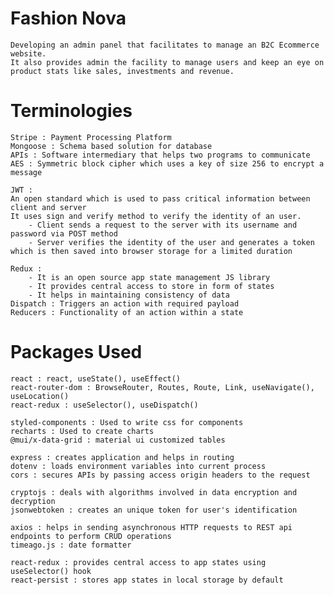 # Fashion Nova
	Developing an admin panel that facilitates to manage an B2C Ecommerce website. 
	It also provides admin the facility to manage users and keep an eye on product stats like sales, investments and revenue.

# Terminologies
	Stripe : Payment Processing Platform
	Mongoose : Schema based solution for database
	APIs : Software intermediary that helps two programs to communicate
	AES : Symmetric block cipher which uses a key of size 256 to encrypt a message
	
	JWT : 
	An open standard which is used to pass critical information between client and server
	It uses sign and verify method to verify the identity of an user.
		- Client sends a request to the server with its username and password via POST method
		- Server verifies the identity of the user and generates a token which is then saved into browser storage for a limited duration

	Redux :
		- It is an open source app state management JS library
		- It provides central access to store in form of states
		- It helps in maintaining consistency of data
	Dispatch : Triggers an action with required payload
	Reducers : Functionality of an action within a state

# Packages Used
	react : react, useState(), useEffect()
	react-router-dom : BrowseRouter, Routes, Route, Link, useNavigate(), useLocation()
	react-redux : useSelector(), useDispatch()

	styled-components : Used to write css for components
	recharts : Used to create charts
	@mui/x-data-grid : material ui customized tables

	express : creates application and helps in routing
	dotenv : loads environment variables into current process
	cors : secures APIs by passing access origin headers to the request

	cryptojs : deals with algorithms involved in data encryption and decryption
	jsonwebtoken : creates an unique token for user's identification

	axios : helps in sending asynchronous HTTP requests to REST api endpoints to perform CRUD operations
	timeago.js : date formatter

	react-redux : provides central access to app states using useSelector() hook
	react-persist : stores app states in local storage by default
